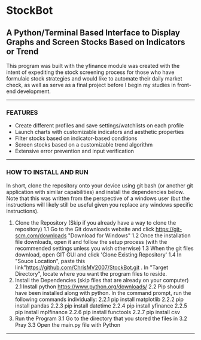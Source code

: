 # StockBot

## A Python/Terminal Based Interface to Display Graphs and Screen Stocks Based on Indicators or Trend

This program was built with the yfinance module was created with the intent of expediting the stock screening process for those who have formulaic stock strategies and would like to automate their daily market check, as well as serve as a final project before I begin my studies in front-end development.

<hr />

### FEATURES
- Create different profiles and save settings/watchlists on each profile
- Launch charts with customizable indicators and aesthetic properties
- Filter stocks based on indicator-based conditions
- Screen stocks based on a customizable trend algorithm
- Extensive error prevention and input verification

<hr />

### HOW TO INSTALL AND RUN
In short, clone the repository onto your device using git bash (or another git application with similar capabilities) and install the dependencies below. Note that this was written from the perspective of a windows user (but the instructions will likely still be useful given you replace any windows specific instructions).
1. Clone the Repository (Skip if you already have a way to clone the repository)
  1.1 Go to the Git downloads website and click https://git-scm.com/downloads "Download for Windows"
  1.2 Once the installation file downloads, open it and follow the setup process (with the recommended settings unless you wish otherwise)
  1.3 When the git files download, open GIT GUI and click 'Clone Existing Repository'
  1.4 In "Souce Location", paste this link"https://github.com/ChrisMV2007/StockBot.git . In "Target Directory", locate where you want the program files to reside.
2. Install the Dependencies (skip files that are already on your computer)
  2.1 Install python https://www.python.org/downloads/
  2.2 Pip should have been installed along with python. In the command prompt, run the following commands individually:
      2.2.1 pip install matplotlib
      2.2.2 pip install pandas
      2.2.3 pip install datetime
      2.2.4 pip install yfinance
      2.2.5 pip install mplfinance
      2.2.6 pip install functools
      2.2.7 pip install csv
3. Run the Program
  3.1 Go to the directory that you stored the files in
  3.2 Pray
  3.3 Open the main.py file with Python

<hr />


